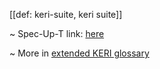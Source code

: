 [[def: keri-suite, keri suite]]

~ Spec-Up-T link: <a href='https://weboftrust.github.io/WOT-terms/docs/glossary/keri-suite'>here</a>

~ More in <a href="https://weboftrust.github.io/WOT-terms/docs/glossary/keri-suite">extended KERI glossary</a>
